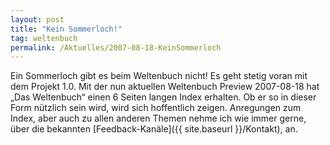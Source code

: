 ```yaml
---
layout: post
title: "Kein Sommerloch!"
tag: weltenbuch
permalink: /Aktuelles/2007-08-18-KeinSommerloch
---
```


<p>Ein Sommerloch gibt es beim Weltenbuch nicht! Es geht stetig voran mit dem Projekt 1.0. Mit der nun aktuellen Weltenbuch Preview 2007-08-18 hat &bdquo;Das Weltenbuch&ldquo; einen 6 Seiten langen Index erhalten. Ob er so in dieser Form nützlich sein wird, wird sich hoffentlich zeigen. Anregungen zum Index, aber auch zu allen anderen Themen nehme ich wie immer gerne, über die bekannten [Feedback-Kanäle]({{ site.baseurl }}/Kontakt), an.<br/>
 </p>

